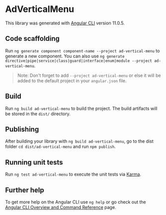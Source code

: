 # AdVerticalMenu

This library was generated with [Angular CLI](https://github.com/angular/angular-cli) version 11.0.5.

## Code scaffolding

Run `ng generate component component-name --project ad-vertical-menu` to generate a new component. You can also use `ng generate directive|pipe|service|class|guard|interface|enum|module --project ad-vertical-menu`.
> Note: Don't forget to add `--project ad-vertical-menu` or else it will be added to the default project in your `angular.json` file. 

## Build

Run `ng build ad-vertical-menu` to build the project. The build artifacts will be stored in the `dist/` directory.

## Publishing

After building your library with `ng build ad-vertical-menu`, go to the dist folder `cd dist/ad-vertical-menu` and run `npm publish`.

## Running unit tests

Run `ng test ad-vertical-menu` to execute the unit tests via [Karma](https://karma-runner.github.io).

## Further help

To get more help on the Angular CLI use `ng help` or go check out the [Angular CLI Overview and Command Reference](https://angular.io/cli) page.
